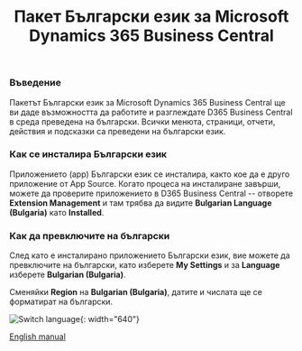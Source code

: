 ﻿---
title: Пакет Български език за Microsoft Dynamics 365 Business Central
owner: ФТС България
redirect_from:

---

### Въведение

Пакетът Български език за Microsoft Dynamics 365 Business Central ще ви даде възможността да работите и разглеждате D365 Business Central в среда преведена на български. Всички менюта, страници, отчети, действия и подсказки са преведени на български език.

### Как се инсталира Български език

Приложението (app) Български език се инсталира, както кое да е друго приложение от App Source. Когато процеса на инсталиране завърши, можете да проверите приложението в D365 Business Central -- отворете **Extension Management** и там трябва да видите **Bulgarian Language (Bulgaria)** като **Installed**.

### Как да превключите на български

След като е инсталирано приложението Български език, вие можете да превключите на български, като изберете **My Settings** и за **Language** изберете **Bulgarian (Bulgaria)**.

Сменяйки **Region** на **Bulgarian (Bulgaria)**, датите и числата ще се форматират на български.

![Switch language](/media/image1.png){: width="640"}


[English manual](../en/index.html)